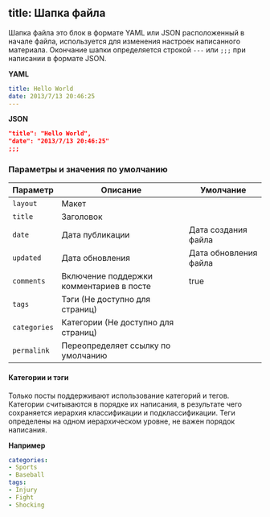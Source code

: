 title: Шапка файла
---
Шапка файла это блок в формате YAML или JSON расположенный в начале файла, используется для изменения настроек написанного материала. Окончание шапки определяется строкой `---` или `;;;` при написании в формате JSON.

**YAML**

``` yaml
title: Hello World
date: 2013/7/13 20:46:25
---
```

**JSON**

``` json
"title": "Hello World",
"date": "2013/7/13 20:46:25"
;;;
```

### Параметры и значения по умолчанию

Параметр | Описание | Умолчание
--- | --- | ---
`layout` | Макет |
`title` | Заголовок |
`date` | Дата публикации | Дата создания файла
`updated` | Дата обновления | Дата обновления файла
`comments` | Включение поддержки комментариев в посте | true
`tags` | Тэги (Не доступно для страниц) |
`categories` | Категории (Не доступно для страниц) |
`permalink` | Переопределяет ссылку по умолчанию |

#### Категории и тэги

Только посты поддерживают использование категорий и тегов. Категории считываются в порядке их написания, в результате чего сохраняется иерархия классификации и подклассификации. Теги определены на одном иерархическом уровне, не важен порядок написания.

**Например**

``` yaml
categories:
- Sports
- Baseball
tags:
- Injury
- Fight
- Shocking
```
